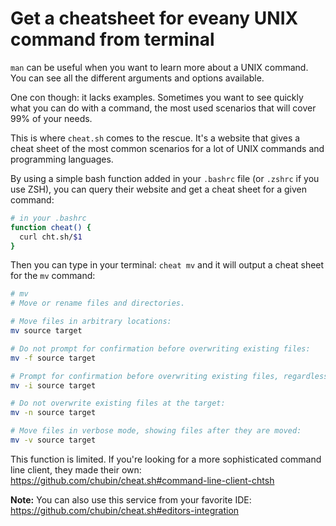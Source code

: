 # Get a cheatsheet for eveany UNIX command from terminal 

`man` can be useful when you want to learn more about a UNIX command. You can
see all the different arguments and options available. 

One con though: it lacks examples. Sometimes you want to see quickly what you
can do with a command, the most used scenarios that will cover 99% of your
needs.

This is where `cheat.sh` comes to the rescue. It's a website that gives a cheat
sheet of the most common scenarios for a lot of UNIX commands and programming
languages.

By using a simple bash function added in your `.bashrc` file (or `.zshrc` if you
use ZSH), you can query their website and get a cheat sheet for a given
command:

```bash
# in your .bashrc
function cheat() {
  curl cht.sh/$1
}
```

Then you can type in your terminal: `cheat mv` and it will output a cheat sheet
for the `mv` command:

```bash
# mv
# Move or rename files and directories.

# Move files in arbitrary locations:
mv source target

# Do not prompt for confirmation before overwriting existing files:
mv -f source target

# Prompt for confirmation before overwriting existing files, regardless of file permissions:
mv -i source target

# Do not overwrite existing files at the target:
mv -n source target

# Move files in verbose mode, showing files after they are moved:
mv -v source target
```

This function is limited. If you're looking for a more sophisticated command
line client, they made their own:
https://github.com/chubin/cheat.sh#command-line-client-chtsh

**Note:** You can also use this service from your favorite IDE:
https://github.com/chubin/cheat.sh#editors-integration

